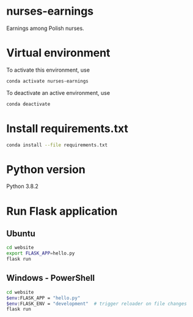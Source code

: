 # nurses-earnings
Earnings among Polish nurses.


# Virtual environment
To activate this environment, use
```bash
conda activate nurses-earnings
```
To deactivate an active environment, use
```bash
conda deactivate
```

# Install requirements.txt
```bash
conda install --file requirements.txt
```

# Python version
Python 3.8.2

# Run Flask application
## Ubuntu
```bash
cd website
export FLASK_APP=hello.py
flask run
```
## Windows - PowerShell

```bash
cd website
$env:FLASK_APP = "hello.py"
$env:FLASK_ENV = "development"  # trigger reloader on file changes
flask run
```